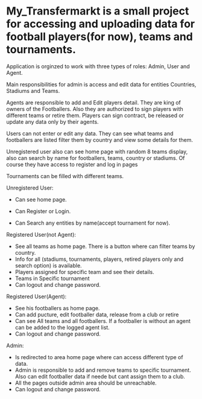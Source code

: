 # My_Transfermarkt is a small project for accessing and uploading data for football players(for now), teams and tournaments.

Application is orginzed to work with three types of roles: Admin, User and Agent.

Main responsibilities for admin is access and edit data for entities Countries, Stadiums and Teams.

Agents are responsible to add and Edit players detail. They are king of owners of the Footballers. Also they are authorized to sign players with different teams or retire them.
Players can sign contract, be released or update any data only by their agents.

Users can not enter or edit any data. They can see what teams and footballers are listed filter them by country and view some details for them.

Unregistered user also can see home page with random 8 teams display, also can search by name for footballers, teams, country or stadiums. Of course they have access to register and log in pages

Tournaments can be filled with different teams.

Unregistered User:
- Can see home page.
- Can Register or Login.

- Can Search any entities by name(accept tournament for now).

Registered User(not Agent):
- See all teams as home page. There is a button where can filter teams by country.
- Info for all (stadiums, tournaments, players, retired players only and search option) is available.
- Players assigned for specific team and see their details.
- Teams in Specific tournament
- Can logout and change password.

Registered User(Agent):
- See his footballers as home page.
- Can add pucture, edit footballer data, release from a club or retire
- Can see All teams and all footballers. If a footballer is without an agent can be added to the logged agent list. 
- Can logout and change password.

Admin:
- Is redirected to area home page where can access different type of data. 
- Admin is responsible to add and remove teams to specific tournament. Also can edit footballer data if neede but cant assign them to a club.
- All the pages outside admin area should be unreachable.
- Can logout and change password.
